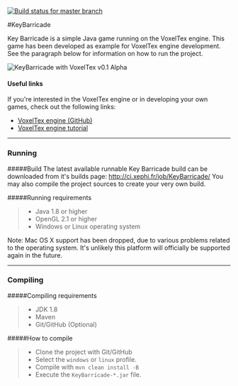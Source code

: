 [![Build status for master branch](https://circleci.com/gh/timvisee/KeyBarricade/tree/master.svg?style=svg)](https://circleci.com/gh/timvisee/KeyBarricade/tree/master)

#KeyBarricade

Key Barricade is a simple Java game running on the VoxelTex engine.
This game has been developed as example for VoxelTex engine development.
See the paragraph below for information on how to run the project.

![KeyBarricade with VoxelTex v0.1 Alpha](http://i.imgur.com/6A82f72.jpg)


#### Useful links
If you're interested in the VoxelTex engine or in developing your own games, check out the following links:
* [VoxelTex engine (GitHub)](https://github.com/timvisee/VoxelTex-Engine)
* [VoxelTex engine tutorial](https://github.com/timvisee/VoxelTex-Engine/tree/master/src/main/java/com/timvisee/voxeltex/example/example1#voxeltex-engine---example-one)

---

### Running
#####Build
The latest available runnable Key Barricade build can be downloaded from it's builds page: http://ci.xephi.fr/job/KeyBarricade/
You may also compile the project sources to create your very own build.

#####Running requirements
>- Java 1.8 or higher
>- OpenGL 2.1 or higher
>- Windows or Linux operating system

Note: Mac OS X support has been dropped, due to various problems related to the operating system. It's unlikely this platform will officially be supported again in the future.

---

### Compiling

#####Compiling requirements
>- JDK 1.8
>- Maven
>- Git/GitHub (Optional)

#####How to compile
>- Clone the project with Git/GitHub
>- Select the `windows` or `linux` profile.
>- Compile with `mvn clean install -B`
>- Execute the `KeyBarricade-*.jar` file.